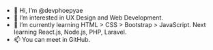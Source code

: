 - 👋 Hi, I’m @devphoepyae
- 👀 I’m interested in UX Design and Web Development.
- 🌱 I’m currently learning HTML > CSS > Bootstrap > JavaScript. Next learning React.js, Node.js, PHP, Laravel.
- 📫 You can meet in GitHub.

<!---
devphoepyae/devphoepyae is a ✨ special ✨ repository because its `README.md` (this file) appears on your GitHub profile.
You can click the Preview link to take a look at your changes.
--->
